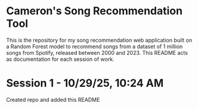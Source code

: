 # Cameron's Song Recommendation Tool

This is the repository for my song recommendation web application built on a Random Forest model to recommend songs from a dataset of 1 million songs from Spotify, released between 2000 and 2023. This README acts as documentation for each session of work.

# Session 1 - 10/29/25, 10:24 AM
Created repo and added this README
